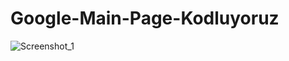 # Google-Main-Page-Kodluyoruz
![Screenshot_1](https://user-images.githubusercontent.com/51006791/113704876-64ef1780-96e5-11eb-8f83-3fc069d00d69.png)


